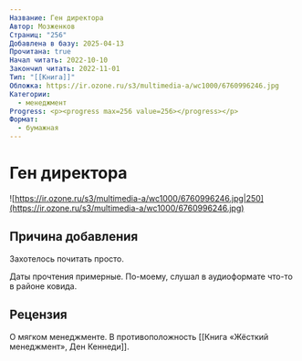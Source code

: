 ```yaml
---
Название: Ген директора
Автор: Мозженков
Страниц: "256"
Добавлена в базу: 2025-04-13
Прочитана: true
Начал читать: 2022-10-10
Закончил читать: 2022-11-01
Тип: "[[Книга]]"
Обложка: https://ir.ozone.ru/s3/multimedia-a/wc1000/6760996246.jpg
Категории:
  - менеджмент
Progress: <p><progress max=256 value=256></progress></p>
Формат:
  - бумажная
---
```

# Ген директора

![https://ir.ozone.ru/s3/multimedia-a/wc1000/6760996246.jpg|250](https://ir.ozone.ru/s3/multimedia-a/wc1000/6760996246.jpg)

## Причина добавления

Захотелось почитать просто.

Даты прочтения примерные. По-моему, слушал в аудиоформате что-то в районе ковида.

## Рецензия

О мягком менеджменте. В противоположность [[Книга «Жёсткий менеджмент», Ден Кеннеди]].